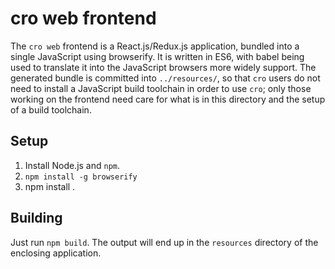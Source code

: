 # cro web frontend

The `cro web` frontend is a React.js/Redux.js application, bundled into a
single JavaScript using browserify. It is written in ES6, with babel being
used to translate it into the JavaScript browsers more widely support. The
generated bundle is committed into `../resources/`, so that `cro` users do
not need to install a JavaScript build toolchain in order to use `cro`; only
those working on the frontend need care for what is in this directory and the
setup of a build toolchain.

## Setup

1. Install Node.js and `npm`.
2. `npm install -g browserify`
3. npm install .

## Building

Just run `npm build`. The output will end up in the `resources` directory of
the enclosing application.
